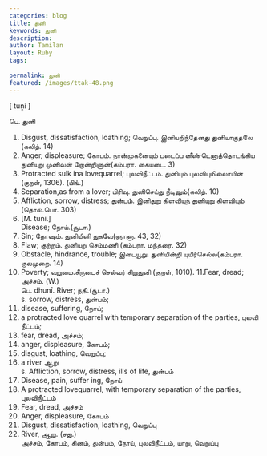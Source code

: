 ```yaml
---
categories: blog
title: துனி
keywords: துனி
description: 
author: Tamilan
layout: Ruby
tags: 
 
permalink: துனி
featured: /images/ttak-48.png
---
```

  
[ tuṉi ]  
  
பெ. துனி  
1. Disgust, dissatisfaction, loathing; வெறுப்பு. இனியறிந்தேனது துனியாகுதலே (கலித். 14)  
2. Anger, displeasure; கோபம். நான்முகனையும் படைப்ப னீண்டெனாத்தொடங்கிய துனியுறு முனிவன் றோன்றினான்(கம்பரா. கையடை. 3)  
3. Protracted sulk ina lovequarrel; புலவிநீட்டம். துனியும் புலவியுமில்லாயின் (குறள், 1306). (பிங்.)  
4. Separation,as from a lover; பிரிவு. துனிசெய்து நீடினும்(கலித். 10)  
5. Affliction, sorrow, distress; துன்பம். இனிதுறு கிளவியுந் துனியுறு கிளவியும் (தொல்.பொ. 303)  
6. [M. tuni.]  
Disease; நோய்.(சூடா.)  
7. Sin; தோஷம். துனியினி துகவே(ஞானா. 43, 32)  
8. Flaw; குற்றம். துனியறு செம்மணி (கம்பரா. மந்தரை. 32)  
9. Obstacle, hindrance, trouble; இடையூறு. துனியின்றி யுயிர்செல்ல(கம்பரா. குலமுறை. 14)  
10. Poverty; வறுமை.சீருடைச் செல்வர் சிறுதுனி (குறள், 1010). 11.Fear, dread; அச்சம். (W.)  
பெ. dhunī. River; நதி.(சூடா.)  
s. sorrow, distress, துன்பம்;  
2. disease, suffering, நோய்;  
3. a protracted love quarrel with temporary separation of the parties, புலவி நீட்டம்;  
4. fear, dread, அச்சம்;  
5. anger, displeasure, கோபம்;  
6. disgust, loathing, வெறுப்பு;  
7. a river ஆறு  
s. Affliction, sorrow, distress, ills of life, துன்பம்  
2. Disease, pain, suffer ing, நோய்  
3. A protracted lovequarrel, with temporary separation of the parties, புலவிநீட்டம்  
4. Fear, dread, அச்சம்  
5. Anger, displeasure, கோபம்  
6. Disgust, dissatisfaction, loathing, வெறுப்பு  
7. River, ஆறு. (சது.)  
அச்சம், கோபம், சினம், துன்பம், நோய், புலவிநீட்டம், யாறு, வெறுப்பு